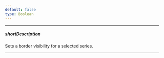 ```yaml
---
default: false
type: Boolean
---
```

---
##### shortDescription
Sets a border visibility for a selected series.

---
